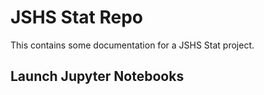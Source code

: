 # JSHS Stat Repo

This contains some documentation for a JSHS Stat project.

## Launch Jupyter Notebooks

